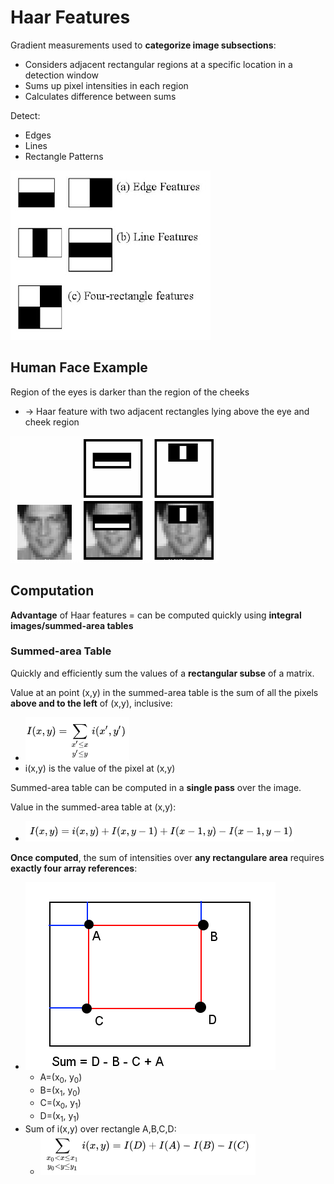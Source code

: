 # Haar Features

Gradient measurements used to **categorize image subsections**:

* Considers adjacent rectangular regions at a specific location in a detection window
* Sums up pixel intensities in each region
* Calculates difference between sums

Detect:

* Edges
* Lines
* Rectangle Patterns

![](../../images/2018-04-01-15-05-25.png)

## Human Face Example

Region of the eyes is darker than the region of the cheeks

* -> Haar feature with two adjacent rectangles lying above the eye and cheek region

![](../../images/2018-04-01-15-07-42.png)

## Computation

**Advantage** of Haar features = can be computed quickly using **integral images/summed-area tables**

### Summed-area Table

Quickly and efficiently sum the values of a **rectangular subse** of a matrix.

Value at an point (x,y) in the summed-area table is the sum of all the pixels **above and to the left** of (x,y), inclusive:

* ![](../../images/2018-04-01-15-13-40.png)
* i(x,y) is the value of the pixel at (x,y)

Summed-area table can be computed in a **single pass** over the image.

Value in the summed-area table at (x,y):

* ![](../../images/2018-04-01-15-14-57.png)

**Once computed**, the sum of intensities over **any rectangulare area** requires **exactly four array references**:

* ![](../../images/2018-04-01-15-16-41.png)
  * A=(x<sub>0</sub>, y<sub>0</sub>)
  * B=(x<sub>1</sub>, y<sub>0</sub>)
  * C=(x<sub>0</sub>, y<sub>1</sub>)
  * D=(x<sub>1</sub>, y<sub>1</sub>)
* Sum of i(x,y) over rectangle A,B,C,D:
  * ![](../../images/2018-04-01-15-18-13.png)
